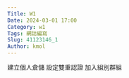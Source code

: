 ```yaml
---
Title: W1
Date: 2024-03-01 17:00
Category: w1
Tags: 網誌編寫
Slug: 41123146_1
Author: kmol
---
```




<!-- PELICAN_END_SUMMARY -->
建立個人倉儲 設定雙重認證 加入組別群組
